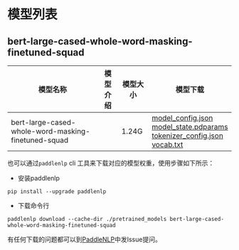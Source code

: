 #  模型列表

## bert-large-cased-whole-word-masking-finetuned-squad

| 模型名称 | 模型介绍 | 模型大小  | 模型下载 |
| --- | --- | --- | --- |
|bert-large-cased-whole-word-masking-finetuned-squad|  | 1.24G | [model_config.json](https://bj.bcebos.com/paddlenlp/models/community/bert-large-cased-whole-word-masking-finetuned-squad/model_config.json)<br>[model_state.pdparams](https://bj.bcebos.com/paddlenlp/models/community/bert-large-cased-whole-word-masking-finetuned-squad/model_state.pdparams)<br>[tokenizer_config.json](https://bj.bcebos.com/paddlenlp/models/community/bert-large-cased-whole-word-masking-finetuned-squad/tokenizer_config.json)<br>[vocab.txt](https://bj.bcebos.com/paddlenlp/models/community/bert-large-cased-whole-word-masking-finetuned-squad/vocab.txt) |

也可以通过`paddlenlp` cli 工具来下载对应的模型权重，使用步骤如下所示：

* 安装paddlenlp

```shell
pip install --upgrade paddlenlp
```

* 下载命令行

```shell
paddlenlp download --cache-dir ./pretrained_models bert-large-cased-whole-word-masking-finetuned-squad
```

有任何下载的问题都可以到[PaddleNLP](https://github.com/PaddlePaddle/PaddleNLP)中发Issue提问。